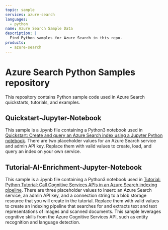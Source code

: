 ```yaml
---
topic: sample
services: azure-search
languages:
  - python
name: Azure Search Sample Data
description: |
  Find Python samples for Azure Search in this repo.
products:
  - azure-search
---
```

# Azure Search Python Samples repository

This repository contains Python sample code used in Azure Search quickstarts, tutorials, and examples.

## Quickstart-Jupyter-Notebook

This sample is a .ipynb file containing a Python3 notebook used in [Quickstart: Create and query an Azure Search index using a Jupyter Python notebook](https://docs.microsoft.com/azure/search/search-get-started-python). There are two placeholder values for an Azure Search service and admin API key. Replace them with valid values to create, load, and query an index on your own service.

## Tutorial-AI-Enrichment-Jupyter-Notebook

This sample is a .ipynb file containing a Python3 notebook used in [Tutorial: Python Tutorial: Call Cognitive Services APIs in an Azure Search indexing pipeline](https://docs.microsoft.com/azure/search/cognitive-search-tutorial-blob-python). There are three placeholder values to insert: an Azure Search service, an admin API key, and a connection string to a blob storage resource that you will create in the tutorial. Replace them with valid values to create an indexing pipeline that searches for and extracts text and text representations of images and scanned documents. This sample leverages cognitive skills from the Azure Cognitive Services API, such as entity recognition and language detection.